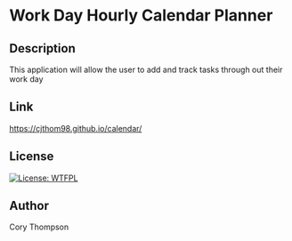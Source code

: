  # Work Day Hourly Calendar Planner

## Description
This application will allow the user to add and track tasks through out their work day

## Link
https://cjthom98.github.io/calendar/

## License

[![License: WTFPL](https://img.shields.io/badge/License-WTFPL-brightgreen.svg)](http://www.wtfpl.net/about/)

## Author

Cory Thompson